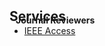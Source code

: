 <h2 id="publications" style="margin: 2px 0px -15px;">Services</h2>

<h4 style="margin:0 10px 0;">Journal Reviewers</h4>

<ul style="margin:0 0 20px;">
  <li><a href="https://ieeeaccess.ieee.org/"><autocolor>IEEE Access</autocolor></a></li>
</ul>